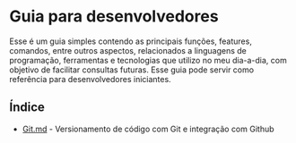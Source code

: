 # Guia para desenvolvedores

Esse é um guia simples contendo as principais funções, features, comandos, entre outros aspectos, relacionados a linguagens de programação, ferramentas e tecnologias que utilizo no meu dia-a-dia, com objetivo de facilitar consultas futuras. Esse guia pode servir como referência para desenvolvedores iniciantes.

## Índice

* [Git.md](Git.md) - Versionamento de código com Git e integração com Github